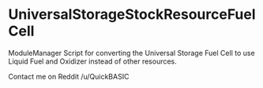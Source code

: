 # UniversalStorageStockResourceFuelCell
ModuleManager Script for converting the Universal Storage Fuel Cell to use Liquid Fuel and Oxidizer instead of other resources.

Contact me on Reddit /u/QuickBASIC
